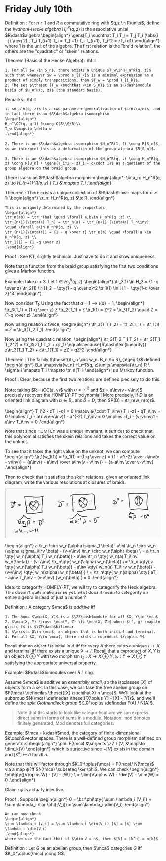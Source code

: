 # Friday July 10th

Definition
:   For $n\geq 1$ and $R$ a commutative ring with $q,z \in R\units$, define the *Iwahoni-Hecke algebra* $H_n^R(q, z)$ is the associative unital $R\dash$algebra 
    \begin{align*}
    \gens{T_i \suchthat T_i T_j = T_j T_i (\abs{i - j} \geq 2) , T_i T_{i+1} T_i = T_{i+1} T_i T_{i+1}, T_i^2 = zT_i q1}
    \end{align*}
    where $1$ is the unit of the algebra.
    The first relation is the "braid relation", the others are the "quadratic" or "skein" relations.

Theorem (Basis of the Hecke Algebra)
:   \hfill

    1. For all $w \in S_n$, there exists a unique $T_w\in H_n^R(q, z)$ such that whenever $w = \prod s_{i_k}$ is a minimal expression as a product of simply transpositions, then $T_w = \prod T_{i_k}$.
    2. The set $\theset {T_w \suchthat w\in S_n}$ is an $R\dash$module basis of $H_n^R(q, z)$ (the standard basis).


Remarks
:   \hfill

    1. $H_n^R(q, z)$ is a two-parameter generalization of $C(B\\G/B)$, and in fact there is an $R\dash$algebra isomorphism 
    \begin{align*}
    H_n^\CC(q, q-1) &\cong C(B\\G/B)\\
    T_w &\mapsto \delta_w
    .\end{align*}

    2. There is an $R\dash$algebra isomorphism $H_n^R(1, 0) \cong R[S_n]$, so we interpret this as a deformation of the group algebra $R[S_n]$.

    3. There is an $R\dash$algebra isomorphism $H_n^R(q, z) \cong H_n^R(q, z) \cong R[B_n] / \gens{T_i^2 - zT_i - q\cdot 1}$ as a quotient of the group algebra on the braid group.

There is also an $R\dash$algebra morphism
\begin{align*}
\iota_n: H_n^R(q, z) *\to H_{n+1}^R(q, z) \\
T_i &\mapsto T_i
.\end{align*}

Theorem
:   There exists a unique collection of $R\dash$linear maps for $n\geq 1$:
    \begin{align*}
    \tr_n: H_n^R(q, z) &\to R
    .\end{align*}

    This is uniquely determined by the properties
    \begin{align*}
    \tr_n(ab) = \tr_n(ba) \quad \forall a,b\in H_n^R(q ,z) \\
    \tr_{n+1}(\iota(a) T_n) = \tr_n(a) = \tr_{n+1} (\iota(a) T_n\inv) \quad \forall a\in H_n^R(q, z) \\
    \tr_{n+1}(\iota(a)) = {1 - q \over z} \tr_n(a) \quad \forall a \in H_n^R(q, z) \\
    \tr_1(1) = {1 -q \over z}
    .\end{align*}

Proof
: See KT, slightly technical. Just have to do it and show uniqueness.

Note that a function from the braid group satisfying the first two conditions gives a Markov function.


Example: take $n=3$.
Let $1\in H_3^R(q, z)$.
\begin{align*}
\tr_3(1) \in H_3 = {1 -q \over z} \tr_2(1) \in H_2 = \qty{1 - q \over z}^2 \tr_1(1) \in H_1 = \qty{1-q \over z}^3
.\end{align*}

Now consider $T_1$. 
Using the fact that $a=1 \implies \iota(a) = 1$,
\begin{align*}
\tr_3(T_1) = {1-q \over z} Z \tr_2(T_1) = Z \tr_1(1) = Z^2 = \tr_3(T_2) \quad Z = {1-q \over z}
.\end{align*}

Now using relation 2 twice,
\begin{align*}
\tr_3(T_1 T_2) = \tr_2(T_1) = \tr_1(1) = Z = \tr_3(T_2 T_1)
.\end{align*}

Now using the quadratic relation,
\begin{align*}
\tr_3(T_2 T_1 T_2) = \tr_3(T_1 T_2^2) = \tr_3(zT_1 T_2 + qT_1) \equalsbecause{R\dash\text{linearity}} z\tr_3(T_1 T_2) + q\tr_1(T_1) = zZ = qZ^2
.\end{align*}

Theorem
:   The family $\theset{\tr_n \circ w_n: B_n \to R}_{n\geq 1}$ defined
    \begin{align*}
    B_n \mapsvia{w_n} H_n^R(q, z)\units \mapsvia{\tr_n} R \\
    \sigma_i \mapsto T_i \mapsto \tr_n(T_i)
    \end{align*}
    is a Markov function.


Proof
: Clear, because the first two relations are defined precisely to do this.

Note: taking $R = \CC(a, v)$ with $q = a^{-2}$ and $z = a\inv(v - v\inv)$ precisely recovers the HOMFLY-PT polynomial!
More precisely, if $D$ is an oriented link diagram with $b\in B_n$ and $\hat b = D$, then $P(D) = \tr_n(w_n(b))$.

\begin{align*}
T_i^2 - zT_i -q1 = 0 \mapsvia{\cdot T_i\inv} T_i -z1 - qT_i\inv = 0 \implies T_i - a\inv(v-v\inv)1 - a^{-2} T_i\inv = 0 \implies aT_i - (v-v\inv)1 - a\inv T_i\inv = 0
.\end{align*}

Note that since HOMFLY was a unique invariant, it suffices to check that this polynomial satisfies the skein relations and takes the correct value on the unknot.

To see that it takes the right value on the unknot, we can compute
\begin{align*}
\tr_1(w_1(1)) = \tr_1(1) = {1-q \over z} = {1 - a^{-2} \over a\inv(v - v\inv)} = {a\inv(a - a\inv) \over a\inv(v - v\inv)} = {a-a\inv \over v-v\inv}
.\end{align*}

Then to check that it satisfies the skein relations,
given an oriented link diagram, write the various resolutions at closures of braids:

![](figures/image_2020-07-10-11-40-29.png)


\begin{align*}
a \tr_n \circ w_n(\alpha \sigma_1 \beta)- a\int \tr_n \circ w_n (\alpha \sigma_i\inv \beta) - (v-v\inv) \tr_n \circ w_n(\alpha \beta) \\
= a \tr_n \qty{ w_n(\alpha) T_i w_n(\beta)} - a\inv \tr_n \qty{ w_n(a) T_i\inv w_n(\beta)} - (v-v\inv) \tr_n\qty{ w_n(\alpha) w_n(\beta)} \\
= \tr_n \qty{ a \qty{ w_n(\alpha) T_i w_n(\beta)} - a\inv \qty{ w_n(a) T_i\inv w_n(\beta)} - (v-v\inv) \qty{ w_n(\alpha) w_n(\beta)}} \\
= \tr_n\qty{ w_n(\alpha) \qty{ aT_i - a\inv T_i\inv - (v-v\inv)  }w_n(\beta) } 
= 0
.\end{align*}

Idea: to categorify HOMFLY-PT, we will try to categorify the Heck algebra.
This doesn't quite make sense yet: what does it mean to categorify an entire algebra instead of just a number?

Definition
:   A category $\mca$ is *additive* iff

    1. The homs $\mca(X, Y)$ is a $\ZZ\dash$module for all $X, Y\in \mca$
    2. $\mca(X, Y) \cross \mca(Y, Z) \to \mca(X, Z)$ where $(f, g) \mapsto g\circ f$ is $\ZZ\dash$bilinear.
    3. $\exists 0\in \mca$, an object that is both initial and terminal.
    4. For all $X, Y\in \mca$, there exists a coproduct $X\oplus Y$


Recall that an object $I$ is initial in $A$ iff for every $X$ there exists a unique $I\to X$, and terminal iff there exists a unique $X\to I$.
Recall that a coproduct of $X, Y$ is an object $X\oplus Y$ with two morphism $\iota_X: X\to X\oplus Y, \iota_Y: Y\to X\oplus Y$ satisfying the appropriate universal property.

Example: $R\dash$bimodules over $R$ a ring.

Assume $\mca$ is additive an *essentially small*, so the isoclasses $[X]$ of objects form a set.
In this case, we can take the free abelian group on $F(\mca) \definedas \theset{[X] \suchthat X\in \mca}$.
We'll look at the subgroup $N(\mca) \definedas \theset{[X\oplus Y] - [X] - [Y]}$, and we'll define the *split Grothendieck group* $K_0^\oplus \definedas F(A) / N(A)$.

> Note that this starts to look like categorification: we can express direct sums in terms of sums in a module.
> Notation: mod denotes finitely generated, Mod denotes full categories.


Example: $\mca = k\dash$mod, the category of finite-dimensional $k\dash$vector spaces.
There is a well-defined group morphism defined on generators
\begin{align*}
\phi: F(\mca) &\surjects \ZZ \\
[V] &\mapsto \dim_k(V)
\end{align*}
which is surjective since $-[V]$ exists in the domain and $[k^n] \mapsto n$ for all $n$.

Note that this will factor through $K_0^\oplus(\mca) = F(\mca)/ N(\mca)$ via a map $\bar\phi$ iff $N(\mca) \subseteq \ker \phi$.
We can check
\begin{align*}
\phi\qty{[V\oplus W] - [V] - [W] } \\
= \dim(V\oplus W) - \dim(V) - \dim(W) = 0
.\end{align*}

Claim
: $\phi$ is actually injective.

Proof
:   Suppose 
    \begin{align*}
    0 = \bar\phi\qty{ \sum \lambda_i [V_i]} = \sum \lambda_i \bar \phi([V_i]) = \sum \lambda_i \dim(V_i)
    .\end{align*}

    We can now check
    \begin{align*}
    \sum \lambda_i [V_i] = \sum \lambda_i \dim(V_i) [k] = [k] \sum \lambda_i \dim(V_i)
    ,\end{align*}
    where we use the fact that if $\dim V = n$, then $[V] = [k^n] = n[k]$.

Definition
: Let $G$ be an abelian group, then $\mca$ categories $G$ iff $K_0^\oplus(\mca) \cong G$.



